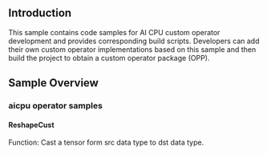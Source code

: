 ## Introduction

This sample contains code samples for AI CPU custom operator development and provides corresponding build scripts.
Developers can add their own custom operator implementations based on this sample and then build the project to obtain a custom operator package (OPP).

## Sample Overview

### aicpu operator samples

#### ReshapeCust

Function: Cast a tensor form src data type to dst data type.
